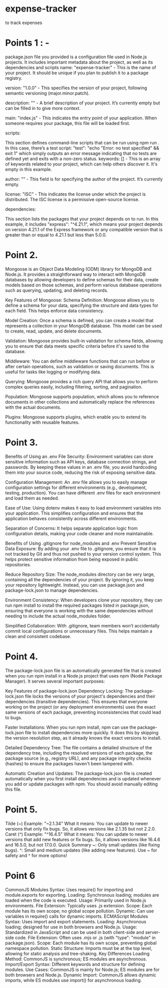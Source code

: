 # expense-tracker

to track expenses

# Points 1 : -

package.json file you provided is a configuration file used in Node.js projects.
It includes important metadata about the project, as well as its dependencies and scripts
name: "expense-tracker" - This is the name of your project. It should be unique if you plan to publish it to a package registry.

version: "1.0.0" - This specifies the version of your project, following semantic versioning (major.minor.patch).

description: "" - A brief description of your project. It’s currently empty but can be filled in to give more context.

main: "index.js" - This indicates the entry point of your application. When someone requires your package, this file will be loaded first.

scripts:

This section defines command-line scripts that can be run using npm run <script-name>.
In this case, there’s a test script: "test": "echo \"Error: no test specified\" && exit 1" which simply outputs an error message indicating that no tests are defined yet and exits with a non-zero status.
keywords: [] - This is an array of keywords related to your project, which can help others discover it. It's empty in this example.

author: "" - This field is for specifying the author of the project. It’s currently empty.

license: "ISC" - This indicates the license under which the project is distributed. The ISC license is a permissive open-source license.

dependencies:

This section lists the packages that your project depends on to run.
In this example, it includes "express": "^4.21.1", which means your project depends on version 4.21.1 of the Express framework or any compatible version that is greater than or equal to 4.21.1 but less than 5.0.0.

# Point 2.

Mongoose is an Object Data Modeling (ODM) library for MongoDB and Node.js. It provides a straightforward way to interact with MongoDB databases by allowing developers to define schemas for their data, create models based on those schemas, and perform various database operations such as querying, updating, and deleting records.

Key Features of Mongoose:
Schema Definition: Mongoose allows you to define a schema for your data, specifying the structure and data types for each field. This helps enforce data consistency.

Model Creation: Once a schema is defined, you can create a model that represents a collection in your MongoDB database. This model can be used to create, read, update, and delete documents.

Validation: Mongoose provides built-in validation for schema fields, allowing you to ensure that data meets specific criteria before it's saved to the database.

Middleware: You can define middleware functions that can run before or after certain operations, such as validation or saving documents. This is useful for tasks like logging or modifying data.

Querying: Mongoose provides a rich query API that allows you to perform complex queries easily, including filtering, sorting, and pagination.

Population: Mongoose supports population, which allows you to reference documents in other collections and automatically replace the references with the actual documents.

Plugins: Mongoose supports plugins, which enable you to extend its functionality with reusable features.

# Point 3.

Benefits of Using an .env File
Security: Environment variables can store sensitive information such as API keys, database connection strings, and passwords. By keeping these values in an .env file, you avoid hardcoding them into your source code, reducing the risk of exposing sensitive data.

Configuration Management: An .env file allows you to easily manage configuration settings for different environments (e.g., development, testing, production). You can have different .env files for each environment and load them as needed.

Ease of Use: Using dotenv makes it easy to load environment variables into your application. This simplifies configuration and ensures that the application behaves consistently across different environments.

Separation of Concerns: It helps separate application logic from configuration details, making your code cleaner and more maintainable.

Benefits of Using .gitignore for node_modules and .env
Prevent Sensitive Data Exposure: By adding your .env file to .gitignore, you ensure that it is not tracked by Git and thus not pushed to your version control system. This helps protect sensitive information from being exposed in public repositories.

Reduce Repository Size: The node_modules directory can be very large, containing all the dependencies of your project. By ignoring it, you keep your repository lightweight. Instead, you can use package.json and package-lock.json to manage dependencies.

Environment Consistency: When developers clone your repository, they can run npm install to install the required packages listed in package.json, ensuring that everyone is working with the same dependencies without needing to include the actual node_modules folder.

Simplified Collaboration: With .gitignore, team members won’t accidentally commit local configurations or unnecessary files. This helps maintain a clean and consistent codebase.

# Point 4.

The package-lock.json file is an automatically generated file that is created when you run npm install in a Node.js project that uses npm (Node Package Manager). It serves several important purposes:

Key Features of package-lock.json
Dependency Locking: The package-lock.json file locks the versions of your project's dependencies and their dependencies (transitive dependencies). This ensures that everyone working on the project (or any deployment environments) uses the exact same versions of each package, preventing inconsistencies that could lead to bugs.

Faster Installations: When you run npm install, npm can use the package-lock.json file to install dependencies more quickly. It does this by skipping the version resolution step, as it already knows the exact versions to install.

Detailed Dependency Tree: The file contains a detailed structure of the dependency tree, including the resolved versions of each package, the package source (e.g., registry URL), and any package integrity checks (hashes) to ensure the packages haven't been tampered with.

Automatic Creation and Updates: The package-lock.json file is created automatically when you first install dependencies and is updated whenever you add or update packages with npm. You should avoid manually editing this file.

# Point 5.

Tilde (~)
Example: "~2.1.34"
What it means: You can update to newer versions that only fix bugs. So, it allows versions like 2.1.35 but not 2.2.0.
Caret (^)
Example: "^16.4.5"
What it means: You can update to newer versions that add new features or fix bugs. So, it allows versions like 16.4.6 and 16.5.0, but not 17.0.0.
Quick Summary
~: Only small updates (like fixing bugs).
^: Small and medium updates (like adding new features).
Use ~ for safety and ^ for more options!

# Point 6

CommonJS Modules
Syntax: Uses require() for importing and module.exports for exporting.
Loading: Synchronous loading; modules are loaded when the code is executed.
Usage: Primarily used in Node.js environments.
File Extension: Typically uses .js extension.
Scope: Each module has its own scope; no global scope pollution.
Dynamic: Can use variables in require() calls for dynamic imports.
ECMAScript Modules
Syntax: Uses import and export statements.
Loading: Asynchronous loading; designed for use in both browsers and Node.js.
Usage: Standardized in JavaScript and can be used in both client-side and server-side code.
File Extension: Often uses .mjs or .js (with "type": "module" in package.json).
Scope: Each module has its own scope, preventing global namespace pollution.
Static Structure: Imports must be at the top level, allowing for static analysis and tree-shaking.
Key Differences
Loading Method: CommonJS is synchronous; ES modules are asynchronous.
Import/Export Syntax: Different keywords and structure for defining modules.
Use Cases: CommonJS is mainly for Node.js; ES modules are for both browsers and Node.js.
Dynamic Import: CommonJS allows dynamic imports, while ES modules use import() for asynchronous loading.
